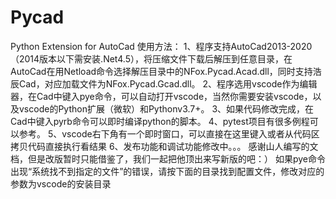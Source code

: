 # Pycad
Python Extension for AutoCad
使用方法：
1、程序支持AutoCad2013-2020（2014版本以下需安装.Net4.5），将压缩文件下载后解压到任意目录，在AutoCad在用Netload命令选择解压目录中的NFox.Pycad.Acad.dll，同时支持浩辰Cad，对应加载文件为NFox.Pycad.Gcad.dll。
2、程序选用vscode作为编辑器，在Cad中键入pye命令，可以自动打开vscode，当然你需要安装vscode，以及vscode的Python扩展（微软）和Pythonv3.7+。
3、如果代码修改完成，在Cad中键入pyrb命令可以即时编译python的脚本。
4、pytest项目有很多例程可以参考。
5、vscode右下角有一个即时窗口，可以直接在这里键入或者从代码区拷贝代码直接执行看结果
6、发布功能和调试功能修改中。。。
感谢山人编写的文档，但是改版暂时只能借鉴了，我们一起把他顶出来写新版的吧：）
如果pye命令出现“系统找不到指定的文件”的错误，请按下面的目录找到配置文件，修改对应的参数为vscode的安装目录
